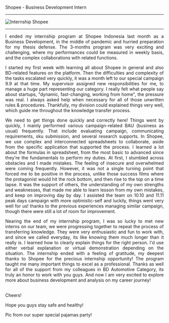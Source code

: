 Shopee - Business Development Intern

***

![Internship Shopee](https://user-images.githubusercontent.com/74061521/98696128-0166f500-23a6-11eb-8224-fa7f2a19b5d5.jpeg)

***
<div style="text-align: justify">
I ended my internship program at Shopee Indonesia last month as a Business Development, in the middle of pandemic and hurried preparation for my thesis defense. The 3-months program was very exciting and challenging, where my performances could be measured in weekly basis, and the complex collaborations with related functions.

I started my first week with learning all about Shopee in general and also BD-related features on the platform. Then the difficulties and complexity of the tasks escalated very quickly, it was a month left to our special campaign 9.9 at that time. My supervisor assigned new responsibilities for me, to manage a huge part representing our category. I really felt what people say about startups, "dynamic, fast-changing, working from home", the pressure was real. I always asked help when necessary for all of those unwritten rules & procedures. Thankfully, my division could explained things very well, which guide me throughout the knowledge transfer process.

We need to get things done quickly and correctly here!
Things went by quickly, I mainly performed various campaign-related BAU (business as usual) frequently. That include evaluating campaign, communicating requirements, sku submission, and several research supports. In Shopee, we use complex and interconnected spreadsheets to collaborate, aside from the specific application that supported the process. I learned a lot about the formulas in spreadsheet, from the most basic to advanced since they're the fundamentals to perform my duties. At first, I stumbled across obstacles and I made mistakes. The feeling of insecure and overwhelmed were coming frequently. However, it was not a single turning point that forced me to be positive in the process, unlike those success films where the protagonist would hit the rock bottom, and then rise to the top on a time lapse. It was the support of others, the understanding of my own strengths and weaknesses, that made me able to learn lesson from my own mistakes, and keep on improving day by day. I assisted the team on 10.10 and 11.11 peak days campaign with more optimistic-self and luckily, things went very well for us! thanks to the previous experiences managing similar campaign, though there were still a lot of room for improvement.

Nearing the end of my internship program, I was so lucky to met new interns on our team, we were progressing together to repeat the process of transferring knowledge. They were very enthusiastic and fun to work with, and since we called everyday, its like knowing them much longer than it really is. I learned how to clearly explain things for the right person. I'd use either verbal explanation or virtual demonstration depending on the situation. The internship ended with a feeling of gratitude, my deepest thanks to Shopee for the precious internship opportunity! The program taught me many important things to excel as a professional. Thanks as well for all of the support from my colleagues in BD Automotive Category, its truly an honor to work with you guys. And now I am very excited to explore more about business development and analysis on my career journey!
</div><br/>
Cheers!

Hope you guys stay safe and healthy!

Pic from our super special pajamas party!
